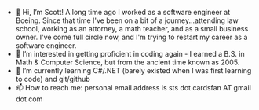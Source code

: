 - 👋 Hi, I’m Scott! A long time ago I worked as a software engineer at Boeing. Since that time I've been on a bit of a journey...attending law school, working as an attorney, a math teacher, and as a small business owner. I've come full circle now, and I'm trying to restart my career as a software engineer.
- 👀 I’m interested in getting proficient in coding again - I earned a B.S. in Math & Computer Science, but from the ancient time known as 2005.
- 🌱 I’m currently learning C#/.NET (barely existed when I was first learning to code) and git/github
- 📫 How to reach me: personal email address is sts dot cardsfan AT gmail dot com

<!---
stscardsfan/stscardsfan is a ✨ special ✨ repository because its `README.md` (this file) appears on your GitHub profile.
You can click the Preview link to take a look at your changes.
--->
